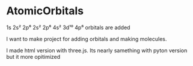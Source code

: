 # AtomicOrbitals
1s
2s² 2p⁶
2s² 2p⁶
4s² 3d¹⁰ 4p⁶ 
orbitals are added

I want to make project for adding orbitals and making molecules.

I made html version with three.js. Its nearly samething with pyton version but it more opitimized
